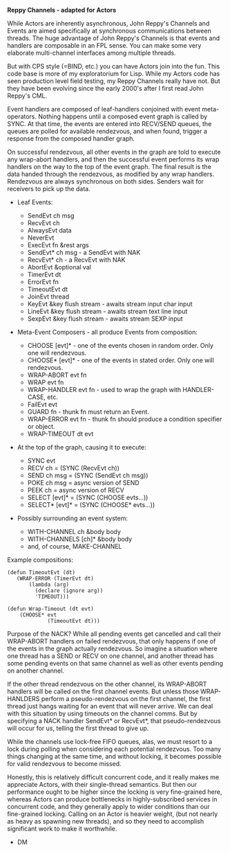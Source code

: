 **Reppy Channels - adapted for Actors**

While Actors are inherently asynchronous, John Reppy's Channels and Events are aimed specifically at synchronous communications between threads. The huge advantage of John Reppy's Channels is that events and handlers are composable in an FPL sense. You can make some very elaborate multi-channel interfaces among multiple threads.

But with CPS style (=BIND, etc.) you can have Actors join into the fun. This code base is more of my exploratorium for Lisp. While my Actors code has seen production level field testing, my Reppy Channels really have not. But they have been evolving since the early 2000's after I first read John Reppy's CML.

Event handlers are composed of leaf-handlers conjoined with event meta-operators. Nothing happens until a composed event graph is called by SYNC. At that time, the events are entered into RECV/SEND queues, the queues are polled for available rendezvous, and when found, trigger a response from the composed handler graph.

On successful rendezvous, all other events in the graph are told to execute any wrap-abort handlers, and then the successful event performs its wrap handlers on the way to the top of the event graph. The final result is the data handed through the rendezvous, as modified by any wrap handlers. Rendezvous are always synchronous on both sides. Senders wait for receivers to pick up the data.

* Leaf Events:
	* SendEvt ch msg
	* RecvEvt ch
	* AlwaysEvt data
	* NeverEvt
	* ExecEvt fn &rest args
	* SendEvt* ch msg - a SendEvt with NAK
	* RecvEvt* ch - a RecvEvt with NAK
	* AbortEvt &optional val
	* TimerEvt dt
	* ErrorEvt fn
	* TimeoutEvt dt
	* JoinEvt thread
	* KeyEvt &key flush stream - awaits stream input char input
	* LineEvt &key flush stream - awaits stream text line input
	* SexpEvt &key flush stream - awaits stream SEXP input
	
* Meta-Event Composers - all produce Events from composition:
	* CHOOSE [evt]* - one of the events chosen in random order. Only one will rendezvous.
	* CHOOSE* [evt]* - one of the events in stated order. Only one will rendezvous.
	* WRAP-ABORT evt fn
	* WRAP evt fn
	* WRAP-HANDLER evt fn - used to wrap the graph with HANDLER-CASE, etc.
	* FailEvt evt 
	* GUARD fn - thunk fn must return an Event.
	* WRAP-ERROR evt fn - thunk fn should produce a condition specifier or object.
	* WRAP-TIMEOUT dt evt
	
* At the top of the graph, causing it to execute:
	* SYNC evt
	* RECV ch = (SYNC (RecvEvt ch))
	* SEND ch msg = (SYNC (SendEvt ch msg))
	* POKE ch msg = async version of SEND
	* PEEK ch = async version of RECV
	* SELECT [evt]* = (SYNC (CHOOSE evts...))
	* SELECT* [evt]* = (SYNC (CHOOSE* evts...))
	
* Possibly surrounding an event system:
	* WITH-CHANNEL ch &body body
	* WITH-CHANNELS [ch]* &body body
	* and, of course, MAKE-CHANNEL
	
Example compositions:

    (defun TimeoutEvt (dt)
       (WRAP-ERROR (TimerEvt dt)
           (lambda (arg)
             (declare (ignore arg))
             'TIMEOUT)))
	     
    (defun Wrap-Timeout (dt evt)
        (CHOOSE* evt
                 (TimeoutEvt dt)))
		 
Purpose of the NACK? While all pending events get cancelled and call their WRAP-ABORT handlers on failed rendezvous, that only happens if one of the events in the graph actually rendezvous. So imagine a situation where one thread has a SEND or RECV on one channel, and another thread has some pending events on that same channel as well as other events pending on another channel. 

If the other thread rendezvous on the other channel, its WRAP-ABORT handlers will be called on the first channel events. But unless those WRAP-HANLDERS perform a pseudo-rendezvous on the first channel, the first thread just hangs waiting for an event that will never arrive. We can deal with this situation by using timeouts on the channel comms. But by specifying a NACK handler SendEvt* or RecvEvt*, that pseudo-rendezvous will occur for us, telling the first thread to give up.

While the channels use lock-free FIFO queues, alas, we must resort to a lock during polling when considering each potential rendezvous. Too many things changing at the same time, and without locking, it becomes possible for valid rendezvous to become missed. 

Honestly, this is relatively difficult concurrent code, and it really makes me appreciate Actors, with their single-thread semantics. But then our performance ought to be higher since the locking is very fine-grained here, whereas Actors can produce bottlenecks in highly-subscribed services in concurrent code, and they generally apply to wider conditions than our fine-grained locking. Calling on an Actor is heavier weight, (but not nearly as heavy as spawning new threads), and so they need to accomplish significant work to make it worthwhile.

- DM

